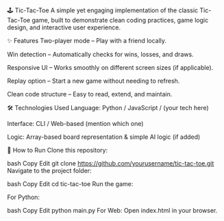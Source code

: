 🕹️ Tic-Tac-Toe
A simple yet engaging implementation of the classic Tic-Tac-Toe game, built to demonstrate clean coding practices, game logic design, and interactive user experience.

✨ Features
Two-player mode – Play with a friend locally.

Win detection – Automatically checks for wins, losses, and draws.

Responsive UI – Works smoothly on different screen sizes (if applicable).

Replay option – Start a new game without needing to refresh.

Clean code structure – Easy to read, extend, and maintain.

🛠️ Technologies Used
Language: Python / JavaScript / (your tech here)

Interface: CLI / Web-based (mention which one)

Logic: Array-based board representation & simple AI logic (if added)


🚀 How to Run
Clone this repository:

bash
Copy
Edit
git clone https://github.com/yourusername/tic-tac-toe.git
Navigate to the project folder:

bash
Copy
Edit
cd tic-tac-toe
Run the game:

For Python:

bash
Copy
Edit
python main.py
For Web: Open index.html in your browser.


